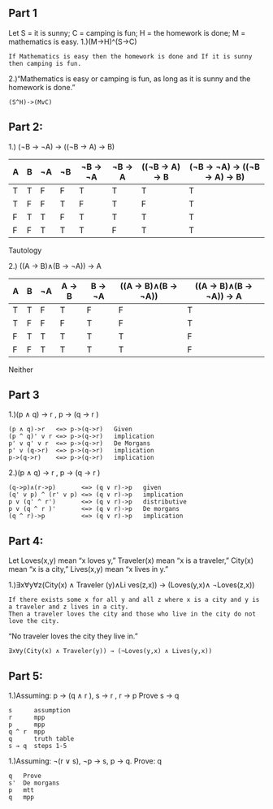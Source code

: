 ## Part 1

Let S = it is sunny; C = camping is fun; H = the homework is done; M = mathematics is easy.
1.)(M->H)^(S->C)
```
If Mathematics is easy then the homework is done and If it is sunny then camping is fun.
```

2.)“Mathematics is easy or camping is fun, as long as it is sunny and the homework is done.”
```
(S^H)->(MvC)
```
## Part 2:

1.) (¬B → ¬A) → ((¬B → A) → B)

| A | B | ¬A | ¬B | ¬B → ¬A  | ¬B → A  | ((¬B → A) -> B | (¬B → ¬A) → ((¬B → A) → B)
|---|---|--- |--- | -------- | ------- | --------------- |--------------------------- 
| T | T | F  | F  | T        | T       |  T              | T
| T | F | F  | T  | F        | T       |  F              | T
| F | T | T  | F  | T        | T       |  T              | T
| F | F | T  | T  | T        | F       |  T              | T


Tautology

2.) ((A → B)∧(B → ¬A)) → A

| A | B | ¬A |  A → B  | B → ¬A  | ((A → B)∧(B → ¬A)) | ((A → B)∧(B → ¬A)) → A
|---|---|--- | ------- | ------- | ------------------ | ---------------------- 
| T | T | F  | T       | F       | F                  | T
| T | F | F  | F       | T       | F                  | T
| F | T | T  | T       | T       | T                  | F
| F | F | T  | T       | T       | T                  | F


Neither

## Part 3

1.)(p ∧ q) → r , p → (q → r )
```
(p ∧ q)->r   <=> p->(q->r)   Given    
(p ^ q)' v r <=> p->(q->r)   implication 
p' v q' v r  <=> p->(q->r)   De Morgans  
p' v (q->r)  <=> p->(q->r)   implication 
p->(q->r)    <=> p->(q->r)   implication 
```
2.)(p ∧ q) → r , p → (q → r )
```
(q->p)∧(r->p)       <=> (q ∨ r)->p   given        
(q' v p) ^ (r' v p) <=> (q ∨ r)->p   implication  
p v (q' ^ r')       <=> (q ∨ r)->p   distributive 
p v (q ^ r )'       <=> (q ∨ r)->p   De morgans   
(q ^ r)->p          <=> (q ∨ r)->p   implication  
```

## Part 4:

Let Loves(x,y) mean “x loves y,” Traveler(x) mean “x is a traveler,”
City(x) mean “x is a city,” Lives(x,y) mean “x lives in y.”

1.)∃x∀y∀z(City(x) ∧ Traveler (y)∧Li ves(z,x)) → (Loves(y,x)∧ ¬Loves(z,x))
```
If there exists some x for all y and all z where x is a city and y is a traveler and z lives in a city. 
Then a traveler loves the city and those who live in the city do not love the city. 
```
“No traveler loves the city they live in.”
```
∃x∀y(City(x) ∧ Traveler(y)) → (¬Loves(y,x) ∧ Lives(y,x))
```

## Part 5: 

1.)Assuming: p → (q ∧ r ), s → r , r → p
   Prove s → q
```
s      assumption    
r      mpp    
p      mpp    
q ^ r  mpp   
q      truth table
s → q  steps 1-5
```

1.)Assuming: ¬(r ∨ s), ¬p → s, p → q.
   Prove: q 
```
q   Prove
s'  De morgans  
p   mtt       
q   mpp        
```
